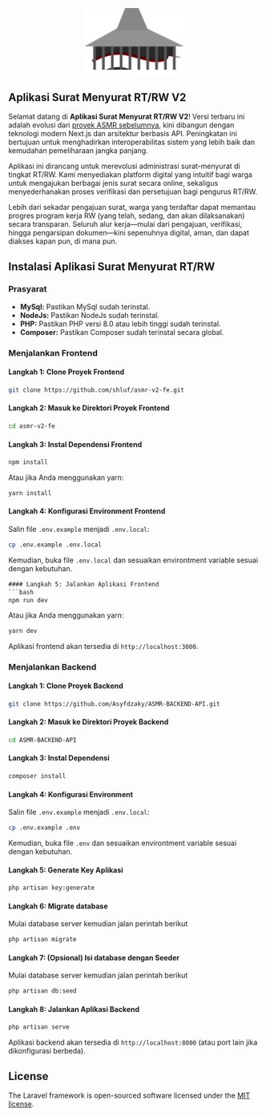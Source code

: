<p align="center"><a href="https://laravel.com" target="_blank"><img src="https://raw.githubusercontent.com/shluf/asmr/fe1c7f44a7214c6dbbc6108b031a22b9e584fe1f/public/logo.svg" width="200" alt="Laravel Logo"></a></p>

## Aplikasi Surat Menyurat RT/RW V2

Selamat datang di **Aplikasi Surat Menyurat RT/RW V2**! Versi terbaru ini adalah evolusi dari [proyek ASMR sebelumnya](https://github.com/shluf/asmr), kini dibangun dengan teknologi modern Next.js dan arsitektur berbasis API. Peningkatan ini bertujuan untuk menghadirkan interoperabilitas sistem yang lebih baik dan kemudahan pemeliharaan jangka panjang.

Aplikasi ini dirancang untuk merevolusi administrasi surat-menyurat di tingkat RT/RW. Kami menyediakan platform digital yang intuitif bagi warga untuk mengajukan berbagai jenis surat secara online, sekaligus menyederhanakan proses verifikasi dan persetujuan bagi pengurus RT/RW.

Lebih dari sekadar pengajuan surat, warga yang terdaftar dapat memantau progres program kerja RW (yang telah, sedang, dan akan dilaksanakan) secara transparan. Seluruh alur kerja—mulai dari pengajuan, verifikasi, hingga pengarsipan dokumen—kini sepenuhnya digital, aman, dan dapat diakses kapan pun, di mana pun.

## Instalasi Aplikasi Surat Menyurat RT/RW

### Prasyarat
* **MySql:** Pastikan MySql sudah terinstal.
* **NodeJs:** Pastikan NodeJs sudah terinstal.
* **PHP:** Pastikan PHP versi 8.0 atau lebih tinggi sudah terinstal.
* **Composer:** Pastikan Composer sudah terinstal secara global.

### Menjalankan Frontend
#### Langkah 1: Clone Proyek Frontend
```bash
git clone https://github.com/shluf/asmr-v2-fe.git
```
#### Langkah 2: Masuk ke Direktori Proyek Frontend
```bash
cd asmr-v2-fe
```
#### Langkah 3: Instal Dependensi Frontend
```bash
npm install
```
Atau jika Anda menggunakan yarn:
```bash
yarn install
```
#### Langkah 4: Konfigurasi Environment Frontend
Salin file `.env.example` menjadi `.env.local`:
```bash
cp .env.example .env.local
```
Kemudian, buka file `.env.local` dan sesuaikan environtment variable sesuai dengan kebutuhan.

```
#### Langkah 5: Jalankan Aplikasi Frontend
```bash
npm run dev
```
Atau jika Anda menggunakan yarn:
```bash
yarn dev
```
Aplikasi frontend akan tersedia di `http://localhost:3000`.

### Menjalankan Backend

#### Langkah 1: Clone Proyek Backend
```bash
git clone https://github.com/Asyfdzaky/ASMR-BACKEND-API.git
```

#### Langkah 2: Masuk ke Direktori Proyek Backend
```bash
cd ASMR-BACKEND-API
```

#### Langkah 3: Instal Dependensi
```bash
composer install
```

#### Langkah 4: Konfigurasi Environment
Salin file `.env.example` menjadi `.env.local`:
```bash
cp .env.example .env
```
Kemudian, buka file `.env` dan sesuaikan environtment variable sesuai dengan kebutuhan.

#### Langkah 5: Generate Key Aplikasi
```bash
php artisan key:generate
```

#### Langkah 6: Migrate database
Mulai database server kemudian jalan perintah berikut 
```bash
php artisan migrate
```

#### Langkah 7: (Opsional) Isi database dengan Seeder
Mulai database server kemudian jalan perintah berikut 
```bash
php artisan db:seed
```

#### Langkah 8: Jalankan Aplikasi Backend
```bash
php artisan serve
```
Aplikasi backend akan tersedia di `http://localhost:8000` (atau port lain jika dikonfigurasi berbeda).

## License

The Laravel framework is open-sourced software licensed under the [MIT license](https://opensource.org/licenses/MIT).